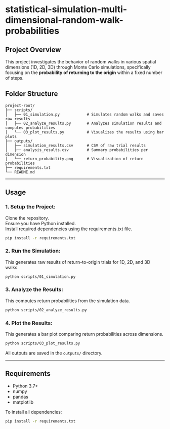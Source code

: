# statistical-simulation-multi-dimensional-random-walk-probabilities

## Project Overview

This project investigates the behavior of random walks in various spatial dimensions (1D, 2D, 3D) through Monte Carlo simulations, specifically focusing on the **probability of returning to the origin** within a fixed number of steps.


## Folder Structure

```
project-root/
├── scripts/
│   ├── 01_simulation.py            # Simulates random walks and saves raw results
│   ├── 02_analyze_results.py       # Analyzes simulation results and computes probabilities
│   └── 03_plot_results.py          # Visualizes the results using bar plots
├── outputs/
│   ├── simulation_results.csv      # CSV of raw trial results
│   ├── analysis_results.csv        # Summary probabilities per dimension
│   └── return_probability.png      # Visualization of return probabilities
├── requirements.txt
└── README.md
```

---

## Usage

### 1. Setup the Project:
Clone the repository.  
Ensure you have Python installed.  
Install required dependencies using the requirements.txt file.
```bash
pip install -r requirements.txt
```

### 2. Run the Simulation:
This generates raw results of return-to-origin trials for 1D, 2D, and 3D walks.
```bash
python scripts/01_simulation.py
```

### 3. Analyze the Results:
This computes return probabilities from the simulation data.
```bash
python scripts/02_analyze_results.py
```

### 4. Plot the Results:
This generates a bar plot comparing return probabilities across dimensions.
```bash
python scripts/03_plot_results.py
```

All outputs are saved in the `outputs/` directory.

---

## Requirements

- Python 3.7+
- numpy
- pandas
- matplotlib

To install all dependencies:
```bash
pip install -r requirements.txt
```